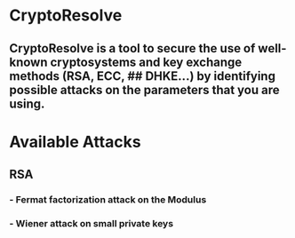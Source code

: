 # CryptoResolve

## CryptoResolve is a tool to secure the use of well-known cryptosystems and key exchange methods (RSA, ECC, ## DHKE...) by identifying possible attacks on the parameters that you are using.


# Available Attacks
  ## RSA
  ### - Fermat factorization attack on the Modulus
  ### - Wiener attack on small private keys
